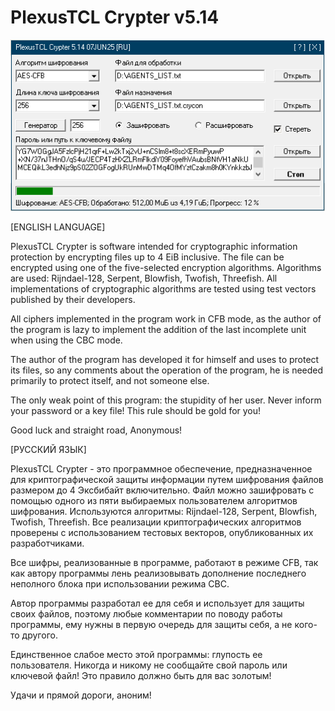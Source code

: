 # PlexusTCL Crypter v5.14

<p align="center">
  <img src="IMG_10.png"/>
</p>

[ENGLISH LANGUAGE]

PlexusTCL Crypter is software intended for cryptographic information protection by encrypting files up to 4 EiB inclusive. The file can be encrypted using one of the five-selected encryption algorithms. Algorithms are used: Rijndael-128, Serpent, Blowfish, Twofish, Threefish. All implementations of cryptographic algorithms are tested using test vectors published by their developers.

All ciphers implemented in the program work in CFB mode, as the author of the program is lazy to implement the addition of the last incomplete unit when using the CBC mode.

The author of the program has developed it for himself and uses to protect its files, so any comments about the operation of the program, he is needed primarily to protect itself, and not someone else.

The only weak point of this program: the stupidity of her user. Never inform your password or a key file! This rule should be gold for you!

Good luck and straight road, Anonymous! 

[РУССКИЙ ЯЗЫК]

PlexusTCL Crypter - это программное обеспечение, предназначенное для криптографической защиты информации путем шифрования файлов размером до 4 Эксбибайт включительно. Файл можно зашифровать с помощью одного из пяти выбираемых пользователем алгоритмов шифрования. Используются алгоритмы: Rijndael-128, Serpent, Blowfish, Twofish, Threefish. Все реализации криптографических алгоритмов проверены с использованием тестовых векторов, опубликованных их разработчиками.

Все шифры, реализованные в программе, работают в режиме CFB, так как автору программы лень реализовывать дополнение последнего неполного блока при использовании режима CBC.

Автор программы разработал ее для себя и использует для защиты своих файлов, поэтому любые комментарии по поводу работы программы, ему нужны в первую очередь для защиты себя, а не кого-то другого.

Единственное слабое место этой программы: глупость ее пользователя. Никогда и никому не сообщайте свой пароль или ключевой файл! Это правило должно быть для вас золотым!

Удачи и прямой дороги, аноним!
